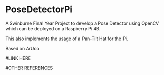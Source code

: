 # PoseDetectorPi
A Swinburne Final Year Project to develop a Pose Detector using OpenCV which can be deployed on a Raspberry Pi 4B.

This also implements the usage of a Pan-Tilt Hat for the Pi.

Based on ArUco

#LINK HERE

#OTHER REFERENCES

